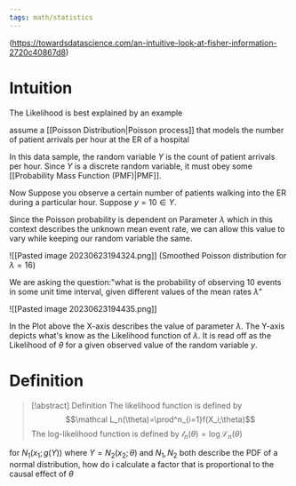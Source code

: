 ```yaml
---
tags: math/statistics
---
```

(https://towardsdatascience.com/an-intuitive-look-at-fisher-information-2720c40867d8)
# Intuition 
The Likelihood is best explained by an example 

assume a [[Poisson Distribution|Poisson process]] that models the number of patient arrivals per hour at the ER of a hospital

In this data sample, the random variable $Y$ is the count of patient arrivals per hour. Since $Y$ is a discrete random variable, it must obey some [[Probability Mass Function (PMF)|PMF]]. 

Now Suppose you observe a certain number of patients walking into the ER during a particular hour. Suppose $y=10\in Y$. 

Since the Poisson probability is dependent on Parameter $\lambda$ which in this context describes the unknown mean event rate, we can allow this value to vary while keeping our random variable the same. 

![[Pasted image 20230623194324.png]]
(Smoothed Poisson distribution for $\lambda =16$)

We are asking the question:"what is the probability of observing 10 events in some unit time interval, given different values of the mean rates $\lambda$"

![[Pasted image 20230623194435.png]]

In the Plot above the X-axis describes the value of parameter $\lambda$. The Y-axis depicts what's know as the Likelihood function of $\lambda$. It is read off as the Likelihood of $\theta$ for a given observed value of the random variable $y$.

# Definition
>[!abstract] Definition
>The likelihood function is defined by 
>$$\mathcal L_n(\theta)=\prod^n_{i=1}f(X_i;\theta)$$
>The log-likelihood function is defined by $\mathcal l_n(\theta)=\log\mathcal L_n(\theta)$


for $N_1(x_1;g(Y))$ where $Y=N_2(x_2;\theta)$ and $N_1, N_2$ both describe the PDF of a normal distribution,  how do i calculate a factor that is proportional to the causal effect of $\theta$ 

